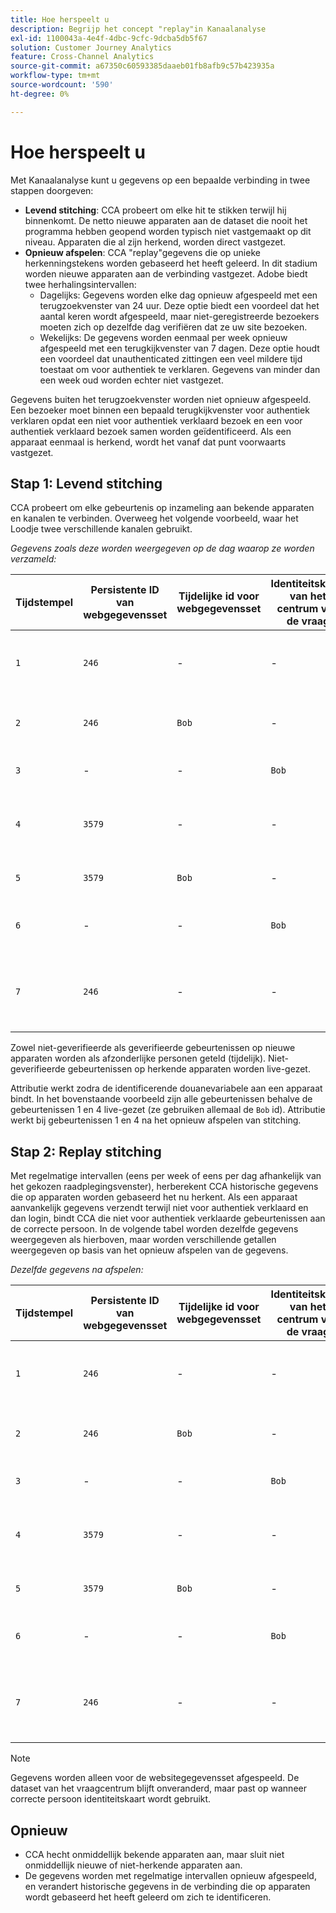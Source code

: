 ```yaml
---
title: Hoe herspeelt u
description: Begrijp het concept "replay"in Kanaalanalyse
exl-id: 1100043a-4e4f-4dbc-9cfc-9dcba5db5f67
solution: Customer Journey Analytics
feature: Cross-Channel Analytics
source-git-commit: a67350c60593385daaeb01fb8afb9c57b423935a
workflow-type: tm+mt
source-wordcount: '590'
ht-degree: 0%

---
```


# Hoe herspeelt u

Met Kanaalanalyse kunt u gegevens op een bepaalde verbinding in twee stappen doorgeven:

* **Levend stitching**: CCA probeert om elke hit te stikken terwijl hij binnenkomt. De netto nieuwe apparaten aan de dataset die nooit het programma hebben geopend worden typisch niet vastgemaakt op dit niveau. Apparaten die al zijn herkend, worden direct vastgezet.
* **Opnieuw afspelen**: CCA &quot;replay&quot;gegevens die op unieke herkenningstekens worden gebaseerd het heeft geleerd. In dit stadium worden nieuwe apparaten aan de verbinding vastgezet. Adobe biedt twee herhalingsintervallen:
   * Dagelijks: Gegevens worden elke dag opnieuw afgespeeld met een terugzoekvenster van 24 uur. Deze optie biedt een voordeel dat het aantal keren wordt afgespeeld, maar niet-geregistreerde bezoekers moeten zich op dezelfde dag verifiëren dat ze uw site bezoeken.
   * Wekelijks: De gegevens worden eenmaal per week opnieuw afgespeeld met een terugkijkvenster van 7 dagen. Deze optie houdt een voordeel dat unauthenticated zittingen een veel mildere tijd toestaat om voor authentiek te verklaren. Gegevens van minder dan een week oud worden echter niet vastgezet.

Gegevens buiten het terugzoekvenster worden niet opnieuw afgespeeld. Een bezoeker moet binnen een bepaald terugkijkvenster voor authentiek verklaren opdat een niet voor authentiek verklaard bezoek en een voor authentiek verklaard bezoek samen worden geïdentificeerd. Als een apparaat eenmaal is herkend, wordt het vanaf dat punt voorwaarts vastgezet.

## Stap 1: Levend stitching

CCA probeert om elke gebeurtenis op inzameling aan bekende apparaten en kanalen te verbinden. Overweeg het volgende voorbeeld, waar het Loodje twee verschillende kanalen gebruikt.

*Gegevens zoals deze worden weergegeven op de dag waarop ze worden verzameld:*

| Tijdstempel | Persistente ID van webgegevensset | Tijdelijke id voor webgegevensset | Identiteitskaart van het centrum van de vraag | Gebruikte persoon-id | Toelichting bij treffer | Metrische personen (cumulatief) |
| --- | --- | --- | --- | --- | --- | --- |
| `1` | `246` | - | - | `246` | Bob bezoekt uw site op zijn bureaublad, niet geverifieerd | `1` (246) |
| `2` | `246` | `Bob` | - | `Bob` | Bob meldt zich aan op het bureaublad | `2` (246 en Bob) |
| `3` | - | - | `Bob` | `Bob` | Bob doet een oproep aan de klantenservice | `2` (246 en Bob) |
| `4` | `3579` | - | - | `3579` | Bob benadert uw site op zijn mobiele apparaat, niet geverifieerd | `3` (246, Bob en 3579) |
| `5` | `3579` | `Bob` | - | `Bob` | Bob meldt zich aan via mobile | `3` (246, Bob en 3579) |
| `6` | - | - | `Bob` | `Bob` | Bob doet een andere oproep aan de klantenservice | `3` (246, Bob en 3579) |
| `7` | `246` | - | - | `Bob` | Bob bezoekt opnieuw uw site op zijn bureaublad, niet geverifieerd | `3` (246, Bob en 3579) |

Zowel niet-geverifieerde als geverifieerde gebeurtenissen op nieuwe apparaten worden als afzonderlijke personen geteld (tijdelijk). Niet-geverifieerde gebeurtenissen op herkende apparaten worden live-gezet.

Attributie werkt zodra de identificerende douanevariabele aan een apparaat bindt. In het bovenstaande voorbeeld zijn alle gebeurtenissen behalve de gebeurtenissen 1 en 4 live-gezet (ze gebruiken allemaal de `Bob` id). Attributie werkt bij gebeurtenissen 1 en 4 na het opnieuw afspelen van stitching.

## Stap 2: Replay stitching

Met regelmatige intervallen (eens per week of eens per dag afhankelijk van het gekozen raadplegingsvenster), herberekent CCA historische gegevens die op apparaten worden gebaseerd het nu herkent. Als een apparaat aanvankelijk gegevens verzendt terwijl niet voor authentiek verklaard en dan login, bindt CCA die niet voor authentiek verklaarde gebeurtenissen aan de correcte persoon. In de volgende tabel worden dezelfde gegevens weergegeven als hierboven, maar worden verschillende getallen weergegeven op basis van het opnieuw afspelen van de gegevens.

*Dezelfde gegevens na afspelen:*

| Tijdstempel | Persistente ID van webgegevensset | Tijdelijke id voor webgegevensset | Identiteitskaart van het centrum van de vraag | Gebruikte persoon-id | Toelichting bij treffer | Metrische personen (cumulatief) |
| --- | --- | --- | --- | --- | --- | --- |
| `1` | `246` | - | - | `Bob` | Bob bezoekt uw site op zijn bureaublad, niet geverifieerd | `1` (Bob) |
| `2` | `246` | `Bob` | - | `Bob` | Bob meldt zich aan op het bureaublad | `1` (Bob) |
| `3` | - | - | `Bob` | `Bob` | Bob doet een oproep aan de klantenservice | `1` (Bob) |
| `4` | `3579` | - | - | `Bob` | Bob benadert uw site op zijn mobiele apparaat, niet geverifieerd | `1` (Bob) |
| `5` | `3579` | `Bob` | - | `Bob` | Bob meldt zich aan via mobile | `1` (Bob) |
| `6` | - | - | `Bob` | `Bob` | Bob doet een andere oproep aan de klantenservice | `1` (Bob) |
| `7` | `246` | - | - | `Bob` | Bob bezoekt opnieuw uw site op zijn bureaublad, niet geverifieerd | `1` (Bob) |

>[!NOTE]
>
>Gegevens worden alleen voor de websitegegevensset afgespeeld. De dataset van het vraagcentrum blijft onveranderd, maar past op wanneer correcte persoon identiteitskaart wordt gebruikt.

## Opnieuw

* CCA hecht onmiddellijk bekende apparaten aan, maar sluit niet onmiddellijk nieuwe of niet-herkende apparaten aan.
* De gegevens worden met regelmatige intervallen opnieuw afgespeeld, en verandert historische gegevens in de verbinding die op apparaten wordt gebaseerd het heeft geleerd om zich te identificeren.
